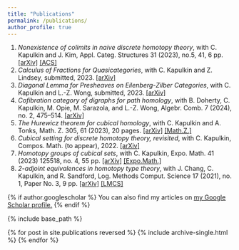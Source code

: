 ```yaml
---
title: "Publications"
permalink: /publications/
author_profile: true
---
```

1. <em>Nonexistence of colimits in naive discrete homotopy theory</em>, with C. Kapulkin and J. Kim, Appl. Categ. Structures 31 (2023), no.5, 41, 6 pp. <a href="https://arxiv.org/abs/2306.02219">[arXiv]</a> <a href="https://link.springer.com/article/10.1007/s10485-023-09746-9">[ACS]</a>
1. <em>Calculus of Fractions for Quasicategories</em>, with C. Kapulkin and Z. Lindsey, submitted, 2023. <a href="https://arxiv.org/abs/2306.02218">[arXiv]</a>
1. <em>Diagonal Lemma for Presheaves on Eilenberg-Zilber Categories</em>, with C. Kapulkin and L.-Z. Wong, submitted, 2023. <a href="https://arxiv.org/abs/2306.02217">[arXiv]</a>
1. <em>Cofibration category of digraphs for path homology</em>, with B. Doherty, C. Kapulkin, M. Opie, M. Sarazola, and L.-Z. Wong, Algebr. Comb. 7 (2024), no. 2, 475–514. <a href="https://arxiv.org/abs/2212.12568">[arXiv]</a>
1. <em>The Hurewicz theorem for cubical homology</em>, with C. Kapulkin and A. Tonks, Math. Z. 305, 61 (2023), 20 pages. <a href="https://arxiv.org/abs/2207.12500">[arXiv]</a> <a href="https://link.springer.com/article/10.1007/s00209-023-03352-0">[Math.Z.]</a>
1. <em>Cubical setting for discrete homotopy theory, revisited</em>, with C. Kapulkin, Compos. Math. (to appear), 2022. <a href="https://arxiv.org/abs/2202.03516">[arXiv]</a>
1. <em>Homotopy groups of cubical sets</em>, with C. Kapulkin, Expo. Math. 41 (2023) 125518, no. 4, 55 pp. <a href="https://arxiv.org/abs/2202.03511">[arXiv]</a> <a href="https://www.sciencedirect.com/science/article/pii/S0723086923000944">[Expo.Math.]</a>
1. <em>2-adjoint equivalences in homotopy type theory</em>, with J. Chang, C. Kapulkin, and R. Sandford, Log. Methods Comput. Science 17 (2021), no. 1, Paper No. 3, 9 pp. <a href="https://arxiv.org/abs/2008.12433">[arXiv]</a> <a href="https://lmcs.episciences.org/7124">[LMCS]</a>

{% if author.googlescholar %}
  You can also find my articles on <u><a href="{{author.googlescholar}}">my Google Scholar profile</a>.</u>
{% endif %}

{% include base_path %}

{% for post in site.publications reversed %}
  {% include archive-single.html %}
{% endfor %}